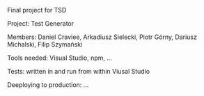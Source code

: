 Final project for TSD

Project: Test Generator

Members: Daniel Craviee, Arkadiusz Sielecki, Piotr Górny, Dariusz Michalski, Filip Szymański

Tools needed: Visual Studio, npm, ...

Tests: written in and run from within Viusal Studio

Deeploying to production: ...
